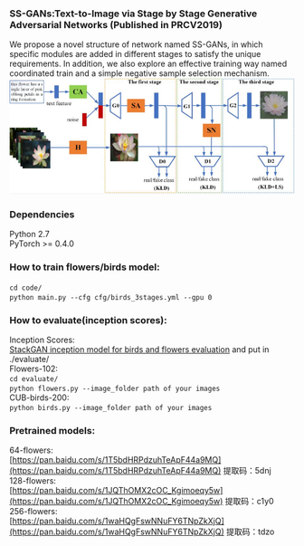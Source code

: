### SS-GANs:Text-to-Image via Stage by Stage Generative Adversarial Networks (Published in PRCV2019)
We propose a novel structure of network named SS-GANs, in which specific modules are added in different stages to satisfy the unique requirements. In addition, we also explore an effective training way named coordinated train and a simple negative sample selection mechanism. <br>
![](https://github.com/CrazyMoonXD/SS-GANs/blob/master/overall_structure.jpg)
### Dependencies
Python 2.7<br>
PyTorch >= 0.4.0
### How to train flowers/birds model:
```cd code/```<br>
```python main.py --cfg cfg/birds_3stages.yml --gpu 0```
### How to evaluate(inception scores):
Inception Scores:<br>
[StackGAN inception model for birds and flowers evaluation](https://drive.google.com/uc?id=0B3y_msrWZaXLMzNMNWhWdW0zVWs&export=download) and put in ./evaluate/<br>
Flowers-102:<br>
```cd evaluate/```<br>
```python flowers.py --image_folder path of your images```<br>
CUB-birds-200:<br>
```python birds.py --image_folder path of your images```<br>
### Pretrained models:
64-flowers:<br>
[https://pan.baidu.com/s/1T5bdHRPdzuhTeApF44a9MQ](https://pan.baidu.com/s/1T5bdHRPdzuhTeApF44a9MQ) 提取码：5dnj<br>
128-flowers:<br>
[https://pan.baidu.com/s/1JQThOMX2cOC_Kgimoeqy5w](https://pan.baidu.com/s/1JQThOMX2cOC_Kgimoeqy5w) 提取码：c1y0<br>
256-flowers:<br>
[https://pan.baidu.com/s/1waHQgFswNNuFY6TNpZkXjQ](https://pan.baidu.com/s/1waHQgFswNNuFY6TNpZkXjQ) 提取码：tdzo<br>






